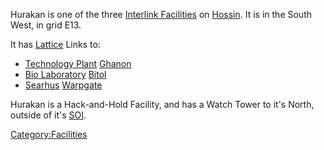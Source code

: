 Hurakan is one of the three [Interlink
Facilities](/Interlink_Facility "wikilink") on
[Hossin](/Hossin "wikilink"). It is in the South West, in grid E13.

It has [Lattice](/Lattice "wikilink") Links to:

- [Technology Plant](/Technology_Plant "wikilink")
  [Ghanon](/Ghanon "wikilink")
- [Bio Laboratory](/Bio_Laboratory "wikilink")
  [Bitol](/Bitol "wikilink")
- [Searhus](/Searhus "wikilink") [Warpgate](/Warpgate "wikilink")

Hurakan is a Hack-and-Hold Facility, and has a Watch Tower to it's
North, outside of it's [SOI](/SOI "wikilink").

[Category:Facilities](/Category:Facilities "wikilink")
